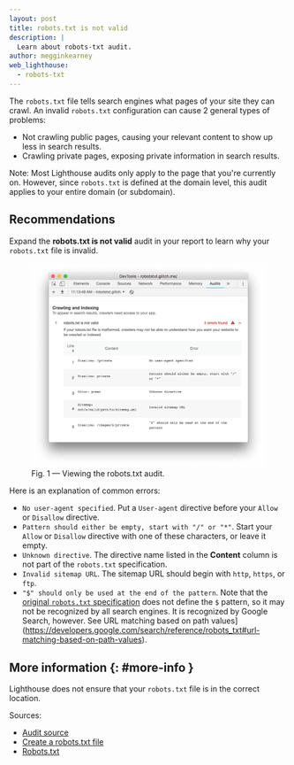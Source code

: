 ```yaml
---
layout: post
title: robots.txt is not valid
description: |
  Learn about robots-txt audit.
author: megginkearney
web_lighthouse:
  - robots-txt
---
```


The `robots.txt` file tells search engines what pages of your site they can crawl. An
invalid `robots.txt` configuration can cause 2 general types of problems:

- Not crawling public pages, causing your relevant content to show up less in search results.
- Crawling private pages, exposing private information in search results.

Note: Most Lighthouse audits only apply to the page that you're currently on. However,
since `robots.txt` is defined at the domain level, this audit applies to your entire
domain (or subdomain).

## Recommendations

Expand the **robots.txt is not valid** audit in your report to learn why your `robots.txt` file is
invalid.

<figure class="w-figure">
  <img class="w-screenshot w-screenshot--filled" src="robots.png" alt="Viewing the 'robots.txt is not valid' audit.">
  <figcaption class="w-figcaption">
    Fig. 1 — Viewing the robots.txt audit.
  </figcaption>
</figure>

Here is an explanation of common errors:

- `No user-agent specified`. Put a `User-agent` directive before your `Allow`
or `Disallow` directive.
- `Pattern should either be empty, start with "/" or "*"`. Start your `Allow` or
`Disallow` directive with one of these characters, or leave it empty.
- `Unknown directive`. The directive name listed in the **Content** column is not part
of the `robots.txt` specification.
- `Invalid sitemap URL`. The sitemap URL should begin with `http`, `https`, or `ftp`.
- `"$" should only be used at the end of the pattern`. Note that the [original `robots.txt`
specification](http://www.robotstxt.org/orig.html) does not define the `$` pattern, so it may not
be recognized by all search engines. It is recognized by Google Search, however. See
URL matching based on path values](https://developers.google.com/search/reference/robots_txt#url-matching-based-on-path-values).

## More information {: #more-info }

Lighthouse does not ensure that your `robots.txt` file is in the correct location.

Sources:

- [Audit source](https://github.com/GoogleChrome/lighthouse/blob/master/lighthouse-core/audits/seo/robots-txt.js)
- [Create a robots.txt file](https://support.google.com/webmasters/answer/6062596)
- [Robots.txt](https://moz.com/learn/seo/robotstxt)